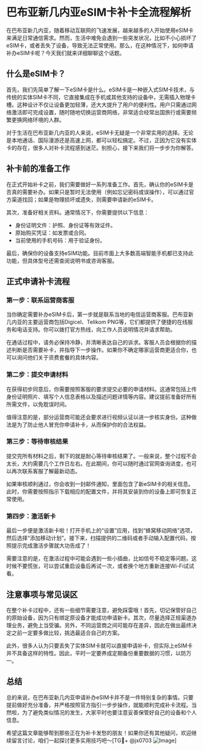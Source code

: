 # 巴布亚新几内亚eSIM卡补卡全流程解析

在巴布亚新几内亚，随着移动互联网的飞速发展，越来越多的人开始使用eSIM卡来满足日常通信需求。然而，生活中难免会遇到一些突发状况，比如不小心损坏了eSIM卡，或者丢失了设备，导致无法正常使用。那么，在这种情况下，如何申请补办eSIM卡呢？今天我们就来详细聊聊这个话题。

## 什么是eSIM卡？

首先，我们先简单了解一下eSIM卡是什么。eSIM卡是一种嵌入式SIM卡技术，与传统的实体SIM卡不同，它直接集成在手机或其他支持的设备中，无需插入物理卡槽。这种设计不仅让设备更加轻薄，还大大提升了用户的便利性。用户只需通过网络激活即可完成设置，随时随地切换运营商网络，非常适合经常出国旅行或需要频繁更换网络环境的人群。

对于生活在巴布亚新几内亚的人来说，eSIM卡无疑是一个非常实用的选择。无论是本地通话、国际漫游还是高速上网，都可以轻松搞定。不过，正因为它没有实体卡的存在，很多人对补卡流程感到迷茫。别担心，接下来我们将一步步为你解答。

## 补卡前的准备工作

在正式开始补卡之前，我们需要做好一系列准备工作。首先，确认你的eSIM卡是否真的需要补办。如果只是暂时无法使用（例如忘记密码或误操作），可以通过官方渠道找回；如果是物理损坏或遗失，则需要申请新的eSIM卡。

其次，准备好相关资料。通常情况下，你需要提供以下信息：
- 身份证明文件：护照、身份证等有效证件。
- 原始购买凭证：如发票或合同。
- 当前使用的手机号码：用于验证身份。

最后，确保你的设备支持eSIM功能。目前市面上大多数高端智能手机都已支持此功能，但具体型号还需查阅说明书或咨询客服。

## 正式申请补卡流程

### 第一步：联系运营商客服

当你确定需要补办eSIM卡后，第一步就是联系当地的电信运营商客服。巴布亚新几内亚的主要运营商包括Digicel、Telikom PNG等，它们都提供了便捷的在线服务和电话支持。你可以拨打官方热线，向工作人员说明情况并请求帮助。

在通话过程中，请务必保持冷静，并清晰表达自己的诉求。客服人员会根据你的描述判断是否需要补卡，并指导下一步操作。如果你不确定哪家运营商更适合你，也可以询问他们关于资费套餐的具体内容。

### 第二步：提交申请材料

在获得初步同意后，你需要按照客服的要求提交必要的申请材料。这通常包括上传身份证明照片、填写个人信息表格以及描述问题详情等内容。建议提前准备好所有所需文件，以免耽误时间。

值得注意的是，部分运营商可能还会要求进行视频认证以进一步核实身份。这种做法是为了防止他人冒充你申请补卡，从而保护你的合法权益。

### 第三步：等待审核结果

提交完所有材料之后，剩下的就是耐心等待审核结果了。一般来说，整个过程不会太长，大约需要几个工作日左右。在此期间，你可以随时通过官网查询进度，也可以再次联系客服了解最新动态。

如果审核顺利通过，你会收到一封邮件通知，里面包含了新eSIM卡的相关信息。此时，你需要按照指示下载相应的配置文件，并将其安装到你的设备上即可恢复正常使用。

### 第四步：激活新卡

最后一步便是激活新卡啦！打开手机上的“设置”应用，找到“蜂窝移动网络”选项，然后选择“添加移动计划”。接下来，扫描提供的二维码或者手动输入配置代码，按照提示完成激活步骤就大功告成了！

需要注意的是，在激活过程中可能会遇到一些小插曲，比如信号不稳定等问题。这时候不要慌张，可以尝试重启设备后再试一次，或者换个地方重新连接Wi-Fi试试看。

## 注意事项与常见误区

在整个补卡过程中，还有一些细节需要注意，避免踩雷哦！首先，切记保管好自己的原始设备，因为只有绑定原设备才能成功申请新卡。其次，尽量选择正规渠道办理业务，避免上当受骗。另外，不同运营商之间可能存在差异，因此在做出最终决定之前一定要多做比较，挑选最适合自己的方案。

此外，很多人认为只要丢失了实体SIM卡就可以直接申请补卡，但实际上eSIM卡并不具备这样的特性。因此，平时一定要养成定期备份重要数据的习惯，以防万一。

## 总结

总的来说，在巴布亚新几内亚申请补办eSIM卡并不是一件特别复杂的事情。只要提前做好充分准备，并严格按照官方指引一步步操作，就能顺利完成补卡流程。当然啦，为了避免类似情况的发生，大家平时也要注意妥善保管好自己的设备和个人信息。

希望这篇文章能够帮到那些正在为补卡发愁的朋友！如果你还有其他疑问，欢迎继续留言讨论，咱们一起探讨更多实用技巧吧～[TG💪+ @jx0703 ![Image](https://github.com/user-attachments/assets/dbca1d08-cadb-493c-b0ec-ad6f7a83f270)]